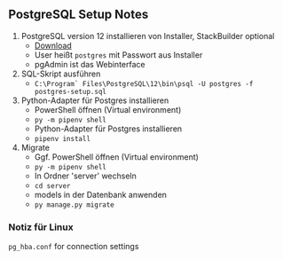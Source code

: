 ## PostgreSQL Setup Notes

1. PostgreSQL version 12 installieren von Installer, StackBuilder optional
    * [Download](https://www.postgresql.org/download/)
    * User heißt `postgres` mit Passwort aus Installer
    * pgAdmin ist das Webinterface
2. SQL-Skript ausführen
    * ```C:\Program` Files\PostgreSQL\12\bin\psql -U postgres -f postgres-setup.sql```
3. Python-Adapter für Postgres installieren
    * PowerShell öffnen (Virtual environment)
    * `py -m pipenv shell`
    * Python-Adapter für Postgres installieren
    * `pipenv install`
4. Migrate
    * Ggf. PowerShell öffnen (Virtual environment)
    * `py -m pipenv shell`
    * In Ordner 'server' wechseln
    * `cd server`
    * models in der Datenbank anwenden
    * `py manage.py migrate`

### Notiz für Linux

`pg_hba.conf` for connection settings

